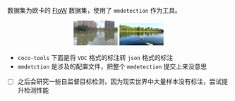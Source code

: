 数据集为欧卡的 [FloW](http://www.orca-tech.cn/datasets/FloW/FloW-Img) 数据集，使用了 `mmdetection` 作为工具。

<p align="center">
    <img src="./sample/1.jpg" width="100">
    <img src="./sample/2.jpg" width="100">
</p>

- `coco-tools` 下面是将 `VOC` 格式的标注转 `json` 格式的标注
- `mmdetction` 是涉及的配置文件，把整个 `mmdetection` 提交上来没意思
- [ ] 之后会研究一些自监督目标检测，因为现实世界中大量样本没有标注，尝试提升检测性能